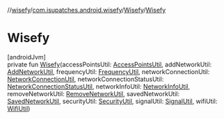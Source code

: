 //[wisefy](../../../index.md)/[com.isupatches.android.wisefy](../index.md)/[Wisefy](index.md)/[Wisefy](-wisefy.md)

# Wisefy

[androidJvm]\
private fun [Wisefy](-wisefy.md)(accessPointsUtil: [AccessPointsUtil](../../com.isupatches.android.wisefy.accesspoints/-access-points-util/index.md), addNetworkUtil: [AddNetworkUtil](../../com.isupatches.android.wisefy.addnetwork/-add-network-util/index.md), frequencyUtil: [FrequencyUtil](../../com.isupatches.android.wisefy.frequency/-frequency-util/index.md), networkConnectionUtil: [NetworkConnectionUtil](../../com.isupatches.android.wisefy.networkconnection/-network-connection-util/index.md), networkConnectionStatusUtil: [NetworkConnectionStatusUtil](../../com.isupatches.android.wisefy.networkconnectionstatus/-network-connection-status-util/index.md), networkInfoUtil: [NetworkInfoUtil](../../com.isupatches.android.wisefy.networkinfo/-network-info-util/index.md), removeNetworkUtil: [RemoveNetworkUtil](../../com.isupatches.android.wisefy.removenetwork/-remove-network-util/index.md), savedNetworkUtil: [SavedNetworkUtil](../../com.isupatches.android.wisefy.savednetworks/-saved-network-util/index.md), securityUtil: [SecurityUtil](../../com.isupatches.android.wisefy.security/-security-util/index.md), signalUtil: [SignalUtil](../../com.isupatches.android.wisefy.signal/-signal-util/index.md), wifiUtil: [WifiUtil](../../com.isupatches.android.wisefy.wifi/-wifi-util/index.md))
